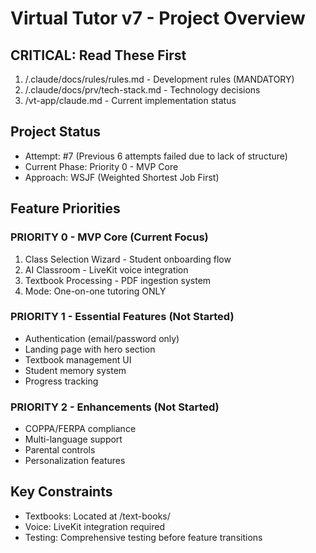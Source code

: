 # Virtual Tutor v7 - Project Overview

## CRITICAL: Read These First
1. /.claude/docs/rules/rules.md - Development rules (MANDATORY)
2. /.claude/docs/prv/tech-stack.md - Technology decisions
3. /vt-app/claude.md - Current implementation status

## Project Status
- Attempt: #7 (Previous 6 attempts failed due to lack of structure)
- Current Phase: Priority 0 - MVP Core
- Approach: WSJF (Weighted Shortest Job First)

## Feature Priorities

### PRIORITY 0 - MVP Core (Current Focus)
1. Class Selection Wizard - Student onboarding flow
2. AI Classroom - LiveKit voice integration
3. Textbook Processing - PDF ingestion system
4. Mode: One-on-one tutoring ONLY

### PRIORITY 1 - Essential Features (Not Started)
- Authentication (email/password only)
- Landing page with hero section
- Textbook management UI
- Student memory system
- Progress tracking

### PRIORITY 2 - Enhancements (Not Started)
- COPPA/FERPA compliance
- Multi-language support
- Parental controls
- Personalization features

## Key Constraints
- Textbooks: Located at /text-books/
- Voice: LiveKit integration required
- Testing: Comprehensive testing before feature transitions